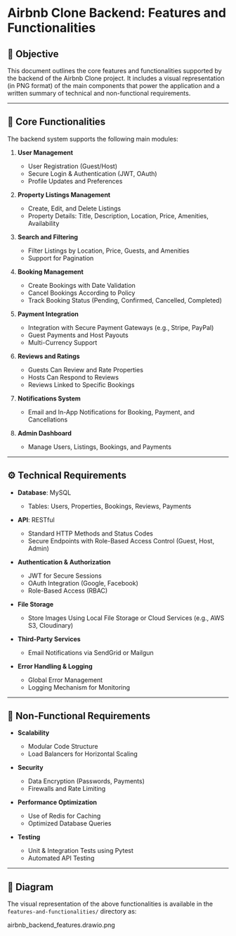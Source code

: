 # Airbnb Clone Backend: Features and Functionalities

## 📌 Objective

This document outlines the core features and functionalities supported by the backend of the Airbnb Clone project. It includes a visual representation (in PNG format) of the main components that power the application and a written summary of technical and non-functional requirements.

---

## 🧩 Core Functionalities

The backend system supports the following main modules:

1. **User Management**
   - User Registration (Guest/Host)
   - Secure Login & Authentication (JWT, OAuth)
   - Profile Updates and Preferences

2. **Property Listings Management**
   - Create, Edit, and Delete Listings
   - Property Details: Title, Description, Location, Price, Amenities, Availability

3. **Search and Filtering**
   - Filter Listings by Location, Price, Guests, and Amenities
   - Support for Pagination

4. **Booking Management**
   - Create Bookings with Date Validation
   - Cancel Bookings According to Policy
   - Track Booking Status (Pending, Confirmed, Cancelled, Completed)

5. **Payment Integration**
   - Integration with Secure Payment Gateways (e.g., Stripe, PayPal)
   - Guest Payments and Host Payouts
   - Multi-Currency Support

6. **Reviews and Ratings**
   - Guests Can Review and Rate Properties
   - Hosts Can Respond to Reviews
   - Reviews Linked to Specific Bookings

7. **Notifications System**
   - Email and In-App Notifications for Booking, Payment, and Cancellations

8. **Admin Dashboard**
   - Manage Users, Listings, Bookings, and Payments

---

## ⚙️ Technical Requirements

- **Database**: MySQL
  - Tables: Users, Properties, Bookings, Reviews, Payments

- **API**: RESTful 
  - Standard HTTP Methods and Status Codes
  - Secure Endpoints with Role-Based Access Control (Guest, Host, Admin)

- **Authentication & Authorization**
  - JWT for Secure Sessions
  - OAuth Integration (Google, Facebook)
  - Role-Based Access (RBAC)

- **File Storage**
  - Store Images Using Local File Storage or Cloud Services (e.g., AWS S3, Cloudinary)

- **Third-Party Services**
  - Email Notifications via SendGrid or Mailgun

- **Error Handling & Logging**
  - Global Error Management
  - Logging Mechanism for Monitoring

---

## 🚀 Non-Functional Requirements

- **Scalability**
  - Modular Code Structure
  - Load Balancers for Horizontal Scaling

- **Security**
  - Data Encryption (Passwords, Payments)
  - Firewalls and Rate Limiting

- **Performance Optimization**
  - Use of Redis for Caching
  - Optimized Database Queries

- **Testing**
  - Unit & Integration Tests using Pytest
  - Automated API Testing

---

## 📎 Diagram

The visual representation of the above functionalities is available in the `features-and-functionalities/` directory as:

airbnb_backend_features.drawio.png


